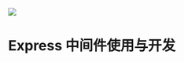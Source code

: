 [![](https://i.postimg.cc/WzXsh0MX/image.png)](https://github.com/wx-chevalier/Backend-Series)

# Express 中间件使用与开发
